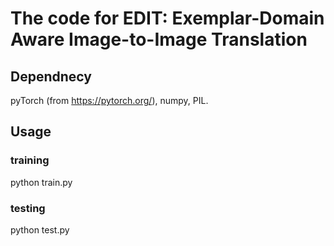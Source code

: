 # The code for EDIT: Exemplar-Domain Aware Image-to-Image Translation
## Dependnecy
pyTorch (from https://pytorch.org/), numpy, PIL.
## Usage
### training
python train.py
 
### testing
python test.py


